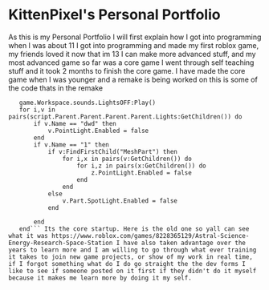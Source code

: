 # KittenPixel's Personal Portfolio

As this is my Personal Portfolio I will first explain how I got into programming when I was about 11 I got into programming and made my first roblox game, my friends loved it now that im 13 I can make more advanced stuff, and my most advanced game so far was a core game I went through self teaching stuff and it took 2 months to finish the core game. I have made the core game when I was younger and a remake is being worked on this is some of the code thats in the remake

 ```game.ReplicatedStorage.Announcement:FireAllClients("Initalizing Reactor Startup.")
	game.Workspace.sounds.LightsOFF:Play()
	for i,v in pairs(script.Parent.Parent.Parent.Parent.Lights:GetChildren()) do
		if v.Name == "dwd" then
			v.PointLight.Enabled = false
		end
		if v.Name == "1" then
			if v:FindFirstChild("MeshPart") then
				for i,x in pairs(v:GetChildren()) do
					for i,z in pairs(x:GetChildren()) do
						z.PointLight.Enabled = false	
					end
				end
			else
				v.Part.SpotLight.Enabled = false
			end
			
		end
	end``` Its the core startup. Here is the old one so yall can see what it was https://www.roblox.com/games/8228365129/Astral-Science-Energy-Research-Space-Station I have also taken advantage over the years to learn more and I am willing to go through what ever training it takes to join new game projects, or show of my work in real time, if I forgot something what do I do go straight the the dev forms I like to see if someone posted on it first if they didn't do it myself because it makes me learn more by doing it my self.
